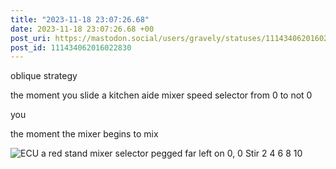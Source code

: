 ```yaml
---
title: "2023-11-18 23:07:26.68"
date: 2023-11-18 23:07:26.68 +00
post_uri: https://mastodon.social/users/gravely/statuses/111434062016022830
post_id: 111434062016022830
---
```

oblique strategy

the moment you slide a kitchen aide mixer speed selector from 0 to not 0

you

the moment the mixer begins to mix


![ECU a red stand mixer selector pegged far left on 0, 0 Stir 2 4 6 8 10](/images/111434061760957484.jpeg)

